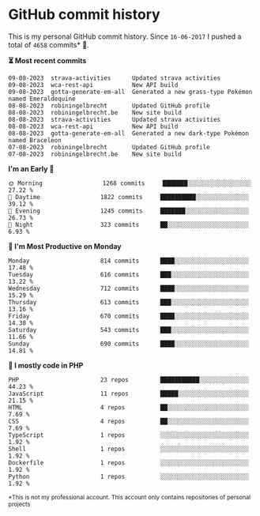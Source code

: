 # GitHub commit history
This is my personal GitHub commit history. Since <!--START_SECTION:first-commit-date-->`16-06-2017`<!--END_SECTION:first-commit-date--> I pushed a total of <!--START_SECTION:total-commit-count-->`4658`<!--END_SECTION:total-commit-count--> commits* 🎉.

<!--START_SECTION:most-recent-commits-->
**⏳ Most recent commits**
                                        
```text
09-08-2023  strava-activities      Updated strava activities
09-08-2023  wca-rest-api           New API build
09-08-2023  gotta-generate-em-all  Generated a new grass-type Pokémon named Emeraldequine
08-08-2023  robiningelbrecht       Updated GitHub profile
08-08-2023  robiningelbrecht.be    New site build
08-08-2023  strava-activities      Updated strava activities
08-08-2023  wca-rest-api           New API build
08-08-2023  gotta-generate-em-all  Generated a new dark-type Pokémon named Braceleon
07-08-2023  robiningelbrecht       Updated GitHub profile
07-08-2023  robiningelbrecht.be    New site build
```
<!--END_SECTION:most-recent-commits-->  

<!--START_SECTION:commits-per-day-time-->
**I&#039;m an Early 🐤**

```text
🌞 Morning                 1268 commits     ███████░░░░░░░░░░░░░░░░░░   27.22 %
🌆 Daytime                 1822 commits     ██████████░░░░░░░░░░░░░░░   39.12 %
🌃 Evening                 1245 commits     ███████░░░░░░░░░░░░░░░░░░   26.73 %
🌙 Night                   323 commits      ██░░░░░░░░░░░░░░░░░░░░░░░   6.93 %
```
<!--END_SECTION:commits-per-day-time-->  

<!--START_SECTION:commits-per-weekday-->
**📅 I&#039;m Most Productive on Monday**

```text
Monday                    814 commits      ████░░░░░░░░░░░░░░░░░░░░░   17.48 %
Tuesday                   616 commits      ███░░░░░░░░░░░░░░░░░░░░░░   13.22 %
Wednesday                 712 commits      ████░░░░░░░░░░░░░░░░░░░░░   15.29 %
Thursday                  613 commits      ███░░░░░░░░░░░░░░░░░░░░░░   13.16 %
Friday                    670 commits      ████░░░░░░░░░░░░░░░░░░░░░   14.38 %
Saturday                  543 commits      ███░░░░░░░░░░░░░░░░░░░░░░   11.66 %
Sunday                    690 commits      ████░░░░░░░░░░░░░░░░░░░░░   14.81 %
```
<!--END_SECTION:commits-per-weekday-->  

<!--START_SECTION:repos-per-language-->
**💬 I mostly code in PHP**

```text
PHP                       23 repos         ███████████░░░░░░░░░░░░░░   44.23 %
JavaScript                11 repos         █████░░░░░░░░░░░░░░░░░░░░   21.15 %
HTML                      4 repos          ██░░░░░░░░░░░░░░░░░░░░░░░   7.69 %
CSS                       4 repos          ██░░░░░░░░░░░░░░░░░░░░░░░   7.69 %
TypeScript                1 repos          ░░░░░░░░░░░░░░░░░░░░░░░░░   1.92 %
Shell                     1 repos          ░░░░░░░░░░░░░░░░░░░░░░░░░   1.92 %
Dockerfile                1 repos          ░░░░░░░░░░░░░░░░░░░░░░░░░   1.92 %
Python                    1 repos          ░░░░░░░░░░░░░░░░░░░░░░░░░   1.92 %
```
<!--END_SECTION:repos-per-language-->  

<sub>*This is not my professional account. This account only contains repositories of personal projects</sub>
